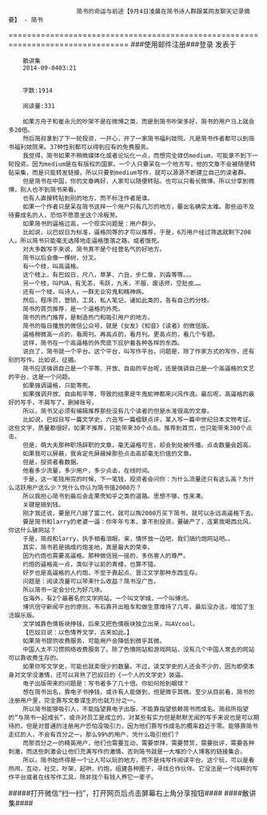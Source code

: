                        简书的命运与前途【9月4日凌晨在简书诗人群跟某网友聊天记录摘要】 - 简书
================================================================================
###使用邮件注册###登录        发表于


        
        散讲集
        2014-09-0403:21


        字数:1914

        阅读量:331

        如果方舟子和崔永元的吵架不是在微博之类，而是到简书吵架多好，简书的用户马上就会多20倍。
        然后简叔拿到了下一轮投资，一开心，开了一家简书福利妓院。凡是简书作者都可以到简书福利妓院来。37种性别都可以得到应有的免费服务。
        我觉得，简书如果不稍微媒体化或者论坛化一点，而想完全效仿medium，可能拿不到下一轮投资。因为medium是在有版权的国家。一个人只要呆在一个地方写，他的文章不会被随便转贴采集，而是只能转发链接。所以只要到medium写作，就可以源源不断建立自己的读者群。
        但是简书在中国，你的文章再好，人家可以随便转贴。也可以只看长微博。所以分享到微博，别人也不到简书来看。
        也有人直接转贴到别的地方，而不标注作者是谁。
        如果一个作者只是呆在简书这样一个用户只有几万的地方，要出名确实太难。那些迫不及待要成名的人，恐怕不愿意坐这个冷板凳。
        如果简书的逼格过高，一个现实问题是：用户群少。
        比如说，以巴奴日为标准，逼格同等的才可以推荐，于是，6万用户经过筛选就剩下200人。所以简书只能毫无选择地走逼格堕落之路，或者饿死。
        对大多数写手来说，简书真不是个经营名气的好地方。
        简书以后会像一棵树，分叉。
        有一个枝，叫高逼格。
        这个枝上，有巴奴日，尺八，草茅、六丑，步仁章，刘淼等等。。。
        另一个枝，叫PUA，有无恙，韦跃，九禾，不服，废话师，空肚皮……
        还有一个枝，叫诗人，一群无业穷鬼和精神病。
        然后，程序员，营销，工具，私人笔记，诸如此类的，各有自己的分枝。
        简书的首页推荐，是一个逼格的外壳。
        简书的热门推荐，是制造热门和吸引用户的地方。
        简书的每日播放的微信公众号，就是《女友》《知音》《读者》的微信版。
        逼格稍微高一点的，看周刊。再高点的，看月刊。更高点的，看几个专题。
        这样，简书在一个高逼格的外壳底下庇护着各种各样的东西。
        说白了，简书就一个平台。这个平台，叫写作平台。问题是，除了作家方式的写作，还有别的写作。比如说，征婚。
        简书应该强调自己是一个平等、开放、自由的平台呢，还是强调自己是一个高逼格的文艺的平台，这是一个问题。
        如果强调逼格，只能等死。
        如果强调开放、自由和平等，导致的结果是牛鬼蛇神都来兴风作浪。最后呢，高逼格的最好的写手，不屑写了，删掉账号。
        所以，简书又必须有编辑推荐那些没有几个读者的但是水准很高的文章。
        比如说，巴奴日写一篇文学史，六丑写一篇楹联点评，某人写一篇中世纪日本文物考证。这些文字，质量都很好。如果不推荐，只能带来30个点击。推荐到首页，也只能带来300个点击。
        但是，萌大夫那种职场辞职的文章，毫无逼格可言，却会到处被传播。点击数量会超高。
        如果我可以屏蔽，我肯定先屏蔽掉那些点击高却毫无价值的文章。
        但是，投资者看数据。
        他看多少流量，多少用户，多少点击，在线时间。
        于是，这一笔钱用完的时候，下一笔钱，投资者会问你：为什么流量还只有这么高？为什么活跃用户这么少？凭什么你认为简书值2000万？
        所以我担心简书到最后会走果壳知乎之类的道路。思想不够，性来凑。
        关键是搞到钱。
        刚才我还说，要是尺八嫁了富二代，就可以掏2000万买下简书，就可以永远高逼格下去。
        要是简书和larry的老婆一逼：你年年亏本，拿不到投资，要破产了，连累我喝西北风，你这什么破网站？
        于是，简叔和larry，执手相看泪眼。亲，情怀放一边吧，我们搞约炮网站吧。。
        其实，简书若是搞成约炮圣地，真是最大的荣幸。
        因为约炮也需要高逼格。那种微信摇一摇的，多伤害人的尊严。
        约炮的逼格高一点，类似于以前的青楼，也算不错。
        好歹也是高逼格的人约炮，不至于靠起点、晋江文学那种东西生存。
        问题是：阅读流量可以带来什么收益？简书没广告。
        所以简书一定会分化为好几块。
        在海外，有2个最著名的文学网站，一个叫文学城，一个叫博讯。
        博讯信守新闻平台的原则，韦石靠开出租车和做生意维持了几年，最后没办法，增加了生活娱乐版。
        文学城靠色情板块挣钱，后来又把色情板块独立出来，叫AVcool。
        【巴奴日说：以色情养文学，古来如此。】
        如果简书提供收费服务，可能用户会降低到微乎其微。
        中国人太不习惯网络收费服务了。除了色情网站和游戏网站，没有几个中国人常去的网站可以靠收费生存的。
        如果你写文学史，可能也就卖很少的数量。不过，读文学史的人还会不少的，因为即使本身对文学没激情，还可以背熟了巴奴日的《一个人的文学史》装逼。
        电子出版带来的问题是：写书者多了几十倍。你如何抢到眼球？
        想在简书出名，靠电子书挣钱，或许有人能做到，但是微乎其微。至少从目前看，简书的注册用户里，完全靠写文章谋生的也就万分之一。
        所以简书能够吸引人，不能指望靠电子出版，不能靠指望依赖简书而成名。简叔所指望的“与简书一起成长”，或许对员工是成立的，对某些有实力但是默默无闻的写手来说也是可以期待的，但是对普通的注册用户恐怕没吸引力，因为他们靠写作成名的概率趋近于零。能够靠简书走红的人，不会有百分之一。那么99%的用户，凭什么吸引他们？
        而那百分之一的精英用户，他们也需要互动，需要崇拜，需要赞赏，需要批评，需要各种刺激，而这些刺激会让他们充满写作的激情。否则简书就是一大堆的个人博客的链接集合。
        所以，简书始终得是一个让人可以玩的地方，而不是纯写作阅读平台。这个玩，可以是看热闹，互动，社交，吵架，起哄，约炮，组建各种圈子，寻找合作伙伴。它没法是一个纯粹的写作平台或者在线写作工具，除非找个有钱人养它一辈子。
#####打开微信“扫一扫”，打开网页后点击屏幕右上角分享按钮####
        ####散讲集####
      
